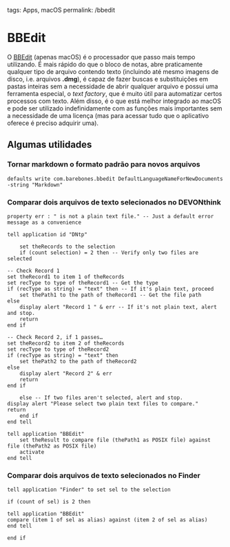 tags: Apps, macOS
permalink: /bbedit

# BBEdit
<script src="prism.js"></script>


O [BBEdit](https://www.barebones.com/products/bbedit/) (apenas macOS) é o processador que passo mais tempo utilizando. É mais rápido do que o bloco de notas, abre praticamente qualquer tipo de arquivo contendo texto (incluindo até mesmo imagens de disco, i.e. arquivos **.dmg**), é capaz de fazer buscas e substituições em pastas inteiras sem a necessidade de abrir qualquer arquivo e possui uma ferramenta especial, o *text factory*, que é muito útil para automatizar certos processos com texto. Além disso, é o que está melhor integrado ao macOS e pode ser utilizado indefinidamente com as funções mais importantes sem a necessidade de uma licença (mas para acessar tudo que o aplicativo oferece é preciso adquirir uma).

## Algumas utilidades

### Tornar markdown o formato padrão para novos arquivos

```language-bash
defaults write com.barebones.bbedit DefaultLanguageNameForNewDocuments -string "Markdown"
```


### Comparar dois arquivos de texto selecionados no DEVONthink

```language-applescript
property err : " is not a plain text file." -- Just a default error message as a convenience

tell application id "DNtp"

	set theRecords to the selection
	if (count selection) = 2 then -- Verify only two files are selected

-- Check Record 1
set theRecord1 to item 1 of theRecords
set recType to type of theRecord1 -- Get the type
if (recType as string) = "text" then -- If it's plain text, proceed
	set thePath1 to the path of theRecord1 -- Get the file path
else
	display alert "Record 1 " & err -- If it's not plain text, alert and stop.
	return
end if

-- Check Record 2, if 1 passes…
set theRecord2 to item 2 of theRecords
set recType to type of theRecord2
if (recType as string) = "text" then
	set thePath2 to the path of theRecord2
else
	display alert "Record 2" & err
	return
end if

	else -- If two files aren't selected, alert and stop.
display alert "Please select two plain text files to compare."
return
	end if
end tell

tell application "BBEdit"
	set theResult to compare file (thePath1 as POSIX file) against file (thePath2 as POSIX file)
	activate
end tell

```


### Comparar dois arquivos de texto selecionados no Finder

```language-applescript
tell application "Finder" to set sel to the selection

if (count of sel) is 2 then

tell application "BBEdit"
compare (item 1 of sel as alias) against (item 2 of sel as alias)
end tell

end if
```

